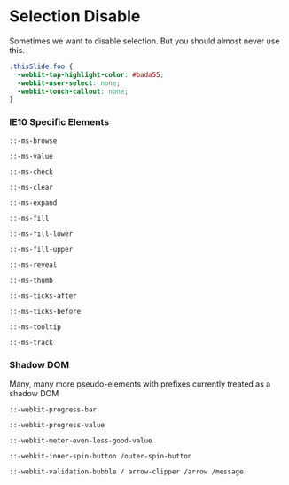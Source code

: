 # Selection Disable

Sometimes we want to disable selection. But you should almost never use this. 

```css
.thisSlide.foo {
  -webkit-tap-highlight-color: #bada55;
  -webkit-user-select: none;
  -webkit-touch-callout: none;
}
```

### IE10 Specific Elements

```
::-ms-browse

::-ms-value

::-ms-check

::-ms-clear

::-ms-expand

::-ms-fill

::-ms-fill-lower

::-ms-fill-upper

::-ms-reveal

::-ms-thumb

::-ms-ticks-after

::-ms-ticks-before

::-ms-tooltip

::-ms-track
```
### Shadow DOM

Many, many more pseudo-elements with prefixes currently treated as a shadow DOM

```
::-webkit-progress-bar

::-webkit-progress-value

::-webkit-meter-even-less-good-value

::-webkit-inner-spin-button /outer-spin-button

::-webkit-validation-bubble / arrow-clipper /arrow /message
```

